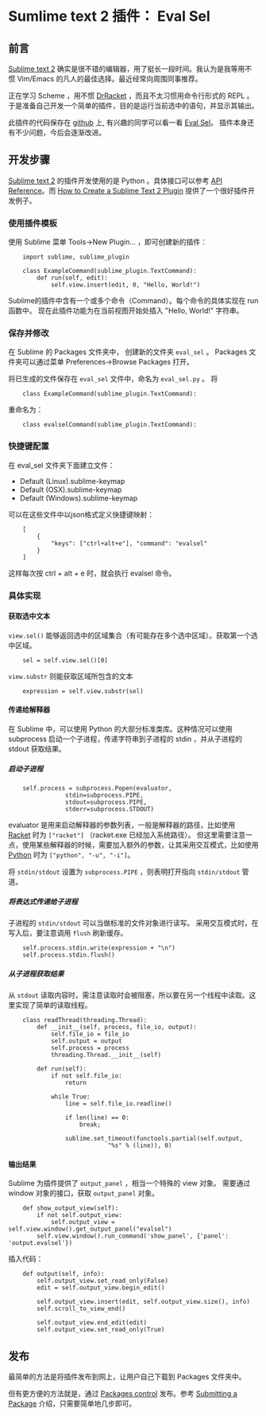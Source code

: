 # Sumlime text 2 插件： Eval Sel

## 前言

[Sublime text 2] 确实是很不错的编辑器，用了挺长一段时间。我认为是我等用不惯 Vim/Emacs 的凡人的最佳选择。最近经常向周围同事推荐。

正在学习 Scheme ，用不惯 [DrRacket] ，而且不太习惯用命令行形式的 REPL 。 于是准备自己开发一个简单的插件，目的是运行当前选中的语句，并显示其输出。

此插件的代码保存在 [github] 上, 有兴趣的同学可以看一看 [Eval Sel]。 插件本身还有不少问题，今后会逐渐改进。

## 开发步骤

[Sublime text 2] 的插件开发使用的是 Python 。具体接口可以参考 [API Reference]。而 [How to Create a Sublime Text 2 Plugin] 提供了一个很好插件开发例子。

### 使用插件模板

使用 Sublime 菜单 Tools->New Plugin... ，即可创建新的插件：

        import sublime, sublime_plugin

        class ExampleCommand(sublime_plugin.TextCommand):
            def run(self, edit):
                self.view.insert(edit, 0, "Hello, World!")

Sublime的插件中含有一个或多个命令（Command）。每个命令的具体实现在 run 函数中。 现在此插件功能为在当前视图开始处插入 "Hello, World!" 字符串。

### 保存并修改

在 Sublime 的 Packages 文件夹中， 创建新的文件夹 ``eval_sel`` 。 Packages 文件夹可以通过菜单 Preferences->Browse Packages 打开。

将已生成的文件保存在 ``eval_sel`` 文件中，命名为 ``eval_sel.py`` 。 将

        class ExampleCommand(sublime_plugin.TextCommand):

重命名为：

        class evalselCommand(sublime_plugin.TextCommand):

### 快捷键配置

在 eval_sel 文件夹下面建立文件：

* Default (Linux).sublime-keymap
* Default (OSX).sublime-keymap
* Default (Windows).sublime-keymap

可以在这些文件中以json格式定义快捷键映射：

        [
            {
                "keys": ["ctrl+alt+e"], "command": "evalsel"
            }
        ]

这样每次按 ctrl + alt + e 时，就会执行 evalsel 命令。

### 具体实现

#### 获取选中文本

``view.sel()`` 能够返回选中的区域集合（有可能存在多个选中区域）。获取第一个选中区域。

        sel = self.view.sel()[0]

``view.substr`` 则能获取区域所包含的文本

        expression = self.view.substr(sel)

#### 传递给解释器

在 Sublime 中，可以使用 Python 的大部分标准类库。这种情况可以使用 subprocess 启动一个子进程，传递字符串到子进程的 stdin ，并从子进程的 stdout 获取结果。

##### 启动子进程

        self.process = subprocess.Popen(evaluator,
                    stdin=subprocess.PIPE,
                    stdout=subprocess.PIPE,
                    stderr=subprocess.STDOUT)

evaluator 是用来启动解释器的参数列表，一般是解释器的路径，比如使用 [Racket] 时为 ``["racket"]`` （racket.exe 已经加入系统路径）。 但这里需要注意一点，使用某些解释器的时候，需要加入额外的参数，让其采用交互模式，比如使用 [Python] 时为 ``["python", "-u", "-i"]``。

将 ``stdin/stdout`` 设置为 ``subprocess.PIPE`` ，则表明打开指向 ``stdin/stdout`` 管道。

##### 将表达式传递给子进程

子进程的 ``stdin/stdout`` 可以当做标准的文件对象进行读写。 采用交互模式时，在写入后，要注意调用 ``flush`` 刷新缓存。

        self.process.stdin.write(expression + "\n")
        self.process.stdin.flush()

##### 从子进程获取结果

从 ``stdout`` 读取内容时，需注意读取时会被阻塞，所以要在另一个线程中读取。这里实现了简单的读取线程。

        class readThread(threading.Thread):
            def __init__(self, process, file_io, output):
                self.file_io = file_io
                self.output = output
                self.process = process
                threading.Thread.__init__(self)

            def run(self):
                if not self.file_io:
                    return

                while True:
                    line = self.file_io.readline()

                    if len(line) == 0:
                        break;

                    sublime.set_timeout(functools.partial(self.output,
                                "%s" % (line)), 0)

#### 输出结果

Sublime 为插件提供了 ``output_panel`` ，相当一个特殊的 view 对象。 需要通过 window 对象的接口，获取 ``output_panel`` 对象。

        def show_output_view(self):
            if not self.output_view:
                self.output_view = self.view.window().get_output_panel("evalsel")
            self.view.window().run_command('show_panel', {'panel': 'output.evalsel'})

插入代码：

        def output(self, info):
            self.output_view.set_read_only(False)
            edit = self.output_view.begin_edit()

            self.output_view.insert(edit, self.output_view.size(), info)
            self.scroll_to_view_end()

            self.output_view.end_edit(edit)
            self.output_view.set_read_only(True)

## 发布

最简单的方法是将插件发布到网上，让用户自己下载到 Packages 文件夹中。

但有更方便的方法就是，通过 [Packages control] 发布。参考 [Submitting a Package] 介绍，只需要简单地几步即可。

[Sublime text 2]: http://www.sublimetext.com/2
[DrRacket]: http://racket-lang.org/
[Racket]: http://racket-lang.org/
[github]: https://github.com
[Python]: http://www.python.org
[Eval Sel]: https://github.com/lvkun/eval_sel
[API Reference]: http://www.sublimetext.com/docs/2/api_reference.html
[How to Create a Sublime Text 2 Plugin]: http://net.tutsplus.com/tutorials/python-tutorials/how-to-create-a-sublime-text-2-plugin/
[Packages control]: http://wbond.net/sublime_packages/package_control
[Submitting a Package]: http://wbond.net/sublime_packages/package_control/package_developers#Submitting_a_Package